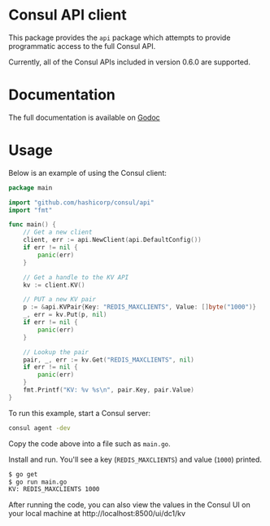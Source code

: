 Consul API client
=================

This package provides the `api` package which attempts to
provide programmatic access to the full Consul API.

Currently, all of the Consul APIs included in version 0.6.0 are supported.

Documentation
=============

The full documentation is available on [Godoc](https://godoc.org/github.com/hashicorp/consul/api)

Usage
=====

Below is an example of using the Consul client:

```go
package main

import "github.com/hashicorp/consul/api"
import "fmt"

func main() {
	// Get a new client
	client, err := api.NewClient(api.DefaultConfig())
	if err != nil {
		panic(err)
	}

	// Get a handle to the KV API
	kv := client.KV()

	// PUT a new KV pair
	p := &api.KVPair{Key: "REDIS_MAXCLIENTS", Value: []byte("1000")}
	_, err = kv.Put(p, nil)
	if err != nil {
		panic(err)
	}

	// Lookup the pair
	pair, _, err := kv.Get("REDIS_MAXCLIENTS", nil)
	if err != nil {
		panic(err)
	}
	fmt.Printf("KV: %v %s\n", pair.Key, pair.Value)
}
```

To run this example, start a Consul server:

```bash
consul agent -dev
```

Copy the code above into a file such as `main.go`.

Install and run. You'll see a key (`REDIS_MAXCLIENTS`) and value (`1000`) printed.

```bash
$ go get
$ go run main.go
KV: REDIS_MAXCLIENTS 1000
```

After running the code, you can also view the values in the Consul UI on your local machine at http://localhost:8500/ui/dc1/kv
